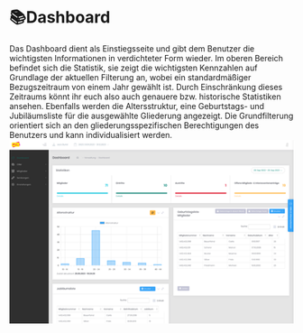 ﻿---
order: 900
---
# 📚Dashboard

Das Dashboard dient als Einstiegsseite und gibt dem Benutzer die wichtigsten Informationen in verdichteter Form wieder. Im oberen Bereich befindet sich die Statistik, sie zeigt die wichtigsten Kennzahlen auf Grundlage der aktuellen Filterung an, wobei ein standardmäßiger Bezugszeitraum von einem Jahr gewählt ist. Durch Einschränkung dieses Zeitraums könnt ihr euch also auch genauere bzw. historische Statistiken ansehen. Ebenfalls werden die Altersstruktur, eine Geburtstags- und Jubiläumsliste für die ausgewählte Gliederung angezeigt. Die Grundfilterung orientiert sich an den gliederungsspezifischen Berechtigungen des Benutzers und kann individualisiert werden.
![](/static/graphicsmvs/1-2-dashboard.jpeg)

